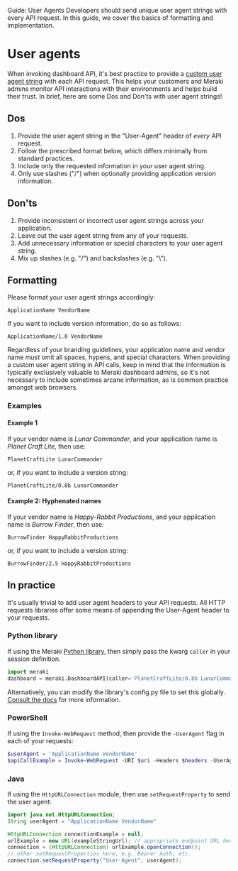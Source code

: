 <seotitle>Guide: User Agents</seotitle>
<seodescription>Developers should send unique user agent strings with every API request. In this guide, we cover the basics of formatting and implementation.</seodescription>

# User agents

When invoking dashboard API, it's best practice to provide a [custom user agent string](https://developer.mozilla.org/en-US/docs/Web/HTTP/Headers/User-Agent) with each API request. This helps your customers and Meraki admins monitor API interactions with their environments and helps build their trust. In brief, here are some Dos and Don'ts with user agent strings!

## Dos

1. Provide the user agent string in the "User-Agent" header of _every_ API request.
2. Follow the prescribed format below, which differs minimally from standard practices.
3. Include only the requested information in your user agent string.
4. Only use slashes ("/") when optionally providing application version information.

## Don'ts

1. Provide inconsistent or incorrect user agent strings across your application.
2. Leave out the user agent string from any of your requests.
3. Add unnecessary information or special characters to your user agent string.
4. Mix up slashes (e.g. "/") and backslashes (e.g. "\\").

## Formatting

Please format your user agent strings accordingly:

``` Template
ApplicationName VendorName
```

If you want to include version information, do so as follows:

``` Template with version string
ApplicationName/1.0 VendorName
```

Regardless of your branding guidelines, your application name and vendor name *must* omit all spaces, hypens, and special characters. When providing a custom user agent string in API calls, keep in mind that the information is typically exclusively valuable to Meraki dashboard admins, so it's not necessary to include sometimes arcane information, as is common practice amongst web browsers.

### Examples

#### Example 1

If your vendor name is _Lunar Commander_, and your application name is _Planet Craft Lite_, then use:

``` Example 1
PlanetCraftLite LunarCommander
```

or, if you want to include a version string:

``` Example 1 with version string
PlanetCraftLite/0.8b LunarCommander
```

#### Example 2: Hyphenated names

If your vendor name is _Happy-Rabbit Productions_, and your application name is _Burrow Finder_, then use: 

``` Example 2
BurrowFinder HappyRabbitProductions
```

or, if you want to include a version string:

``` Example 2 with version string
BurrowFinder/2.5 HappyRabbitProductions
```

## In practice

It's usually trivial to add user agent headers to your API requests. All HTTP requests libraries offer some means of appending the User-Agent header to your requests.

### Python library

If using the Meraki [Python library](pythonLibrary.md), then simply pass the kwarg `caller` in your session definition.

``` Python
import meraki
dashboard = meraki.DashboardAPI(caller='PlanetCraftLite/0.8b LunarCommander')
```

Alternatively, you can modify the library's config.py file to set this globally. [Consult the docs](https://github.com/meraki/dashboard-api-python) for more information.

### PowerShell

If using the `Invoke-WebRequest` method, then provide the `-UserAgent` flag in each of your requests:

``` PowerShell
$userAgent = 'ApplicationName VendorName'
$apiCallExample = Invoke-WebRequest -URI $uri -Headers $headers -UserAgent $userAgent
```

### Java

If using the `HttpURLConnection` module, then use `setRequestProperty` to send the user agent:

``` Java
import java.net.HttpURLConnection;
String userAgent = "ApplicationName VendorName"

HttpURLConnection connectionExample = null;
urlExample = new URL(exampleStringUrl); // appropriate endpoint URL here
connection = (HttpURLConnection) urlExample.openConnection();
// other setRequestProperties here, e.g. Bearer Auth, etc.
connection.setRequestProperty("User-Agent", userAgent);
```
